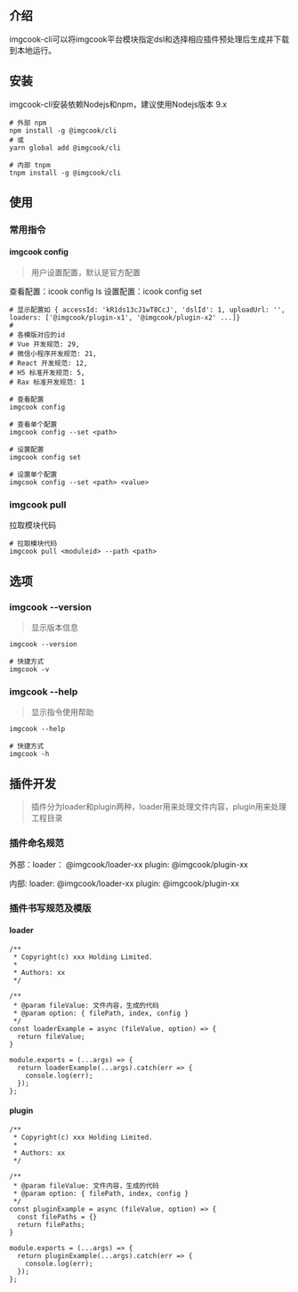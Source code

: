 ## 介绍
imgcook-cli可以将imgcook平台模块指定dsl和选择相应插件预处理后生成并下载到本地运行。

## 安装
imgcook-cli安装依赖Nodejs和npm，建议使用Nodejs版本 9.x

```
# 外部 npm
npm install -g @imgcook/cli
# 或
yarn global add @imgcook/cli

# 内部 tnpm
tnpm install -g @imgcook/cli
```

## 使用
### 常用指令
#### imgcook config
> 用户设置配置，默认是官方配置

查看配置：icook config ls 
设置配置：icook config set 

```
# 显示配置如 { accessId: 'kR1ds13cJ1wT8CcJ', 'dslId': 1, uploadUrl: '', loaders: ['@imgcook/plugin-x1', '@imgcook/plugin-x2' ...]}
#
# 各模版对应的id
# Vue 开发规范: 29, 
# 微信小程序开发规范: 21, 
# React 开发规范: 12, 
# H5 标准开发规范: 5, 
# Rax 标准开发规范: 1

# 查看配置
imgcook config

# 查看单个配置
imgcook config --set <path>

# 设置配置
imgcook config set

# 设置单个配置
imgcook config --set <path> <value>
```


### imgcook pull
拉取模块代码

```
# 拉取模块代码
imgcook pull <moduleid> --path <path>
```

## 选项
### imgcook --version
> 显示版本信息

```
imgcook --version

# 快捷方式
imgcook -v

```

### imgcook --help
> 显示指令使用帮助

```
imgcook --help

# 快捷方式
imgcook -h
```



## 插件开发
> 插件分为loader和plugin两种，loader用来处理文件内容，plugin用来处理工程目录

### 插件命名规范
外部：loader： @imgcook/loader-xx  plugin: @imgcook/plugin-xx 

内部:  loader:   @imgcook/loader-xx plugin: @imgcook/plugin-xx 



### 插件书写规范及模版

#### loader

```
/**
 * Copyright(c) xxx Holding Limited.
 *
 * Authors: xx
 */

/**
 * @param fileValue: 文件内容，生成的代码
 * @param option: { filePath, index, config }
 */
const loaderExample = async (fileValue, option) => {
  return fileValue;
}

module.exports = (...args) => {
  return loaderExample(...args).catch(err => {
    console.log(err);
  });
};
```

#### plugin

```
/**
 * Copyright(c) xxx Holding Limited.
 *
 * Authors: xx
 */

/**
 * @param fileValue: 文件内容，生成的代码
 * @param option: { filePath, index, config }
 */
const pluginExample = async (fileValue, option) => {
  const filePaths = {}
  return filePaths;
}

module.exports = (...args) => {
  return pluginExample(...args).catch(err => {
    console.log(err);
  });
};
```